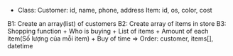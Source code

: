 + Class:
 Customer: id, name, phone, address
 Item: id, os, color, cost
 
B1: Create an array(list) of customers
B2: Create array of items in store
B3: Shopping function
	+ Who is buying
	+ List of items
	+ Amount of each item(Số lượng của mỗi item)
	+ Buy of time
 => Order: customer, items[], datetime

